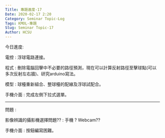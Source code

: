 ```yaml
---
Title: 專題進度-17
Date: 2020-02-17 2:20
Category: Seminar Topic-Log
Tags: KMOL-專題
Slug: Seminar Topic-17
Author: HCSU
---
```


今日進度:

電控 : 浮球電路連接。

程式 : 刪除電腦回擊中不必要的路徑預測，現在可以計算反射路徑至擊球點(可以多次反射左右牆)、研究arduino寫法。

模型 : 球檯重新組合、整球檯的配線及浮球試配合。

手機介面 : 完成左側下拉式選單。

---

問題 : 

影像辨識的攝影機選擇問題?? : 手機 ? Webcam??

手機介面 : 按鈕編寫困難。


